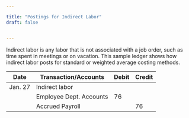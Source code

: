```yaml
---

title: "Postings for Indirect Labor"
draft: false


---
```


Indirect labor is any labor that is not associated with a job order, such as time spent in meetings or on vacation. This sample ledger shows how indirect labor posts for standard or weighted average costing methods.

| **Date**   | **Transaction/Accounts**    | **Debit** | **Credit** |
|------------|-----------------------------|-----------|------------|
| Jan. 27    | Indirect labor               |           |            |
|            | Employee Dept. Accounts      | 76        |            |
|            | Accrued Payroll              |           | 76         |


